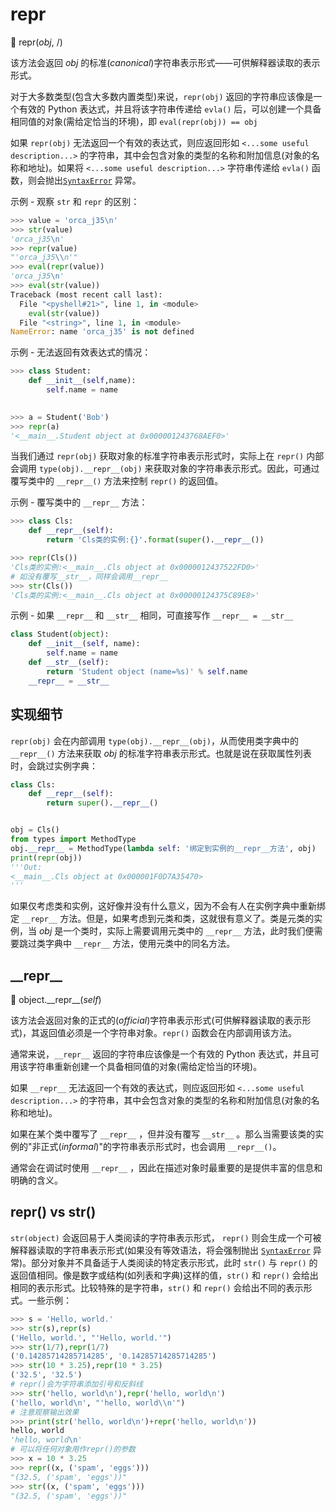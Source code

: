 # repr

🔨 repr(*obj*, /)

该方法会返回 *obj* 的标准(*canonical*)字符串表示形式——可供解释器读取的表示形式。

对于大多数类型(包含大多数内置类型)来说，`repr(obj)`  返回的字符串应该像是一个有效的 Python 表达式，并且将该字符串传递给 `evla()` 后，可以创建一个具备相同值的对象(需给定恰当的环境)，即 `eval(repr(obj)) == obj`

如果 `repr(obj)` 无法返回一个有效的表达式，则应返回形如 `<...some useful description...>` 的字符串，其中会包含对象的类型的名称和附加信息(对象的名称和地址)。如果将 `<...some useful description...>` 字符串传递给 `evla()` 函数，则会抛出[`SyntaxError`](https://docs.python.org/3.7/library/exceptions.html#SyntaxError) 异常。

示例 - 观察 `str` 和 `repr` 的区别：

```python
>>> value = 'orca_j35\n'
>>> str(value)
'orca_j35\n'
>>> repr(value)
"'orca_j35\\n'"
>>> eval(repr(value))
'orca_j35\n'
>>> eval(str(value))
Traceback (most recent call last):
  File "<pyshell#21>", line 1, in <module>
    eval(str(value))
  File "<string>", line 1, in <module>
NameError: name 'orca_j35' is not defined
```

示例 - 无法返回有效表达式的情况：

```python
>>> class Student:
    def __init__(self,name):
        self.name = name

        
>>> a = Student('Bob')
>>> repr(a)
'<__main__.Student object at 0x000001243768AEF0>'
```

当我们通过 `repr(obj)` 获取对象的标准字符串表示形式时，实际上在 `repr()` 内部会调用 `type(obj).__repr__(obj)` 来获取对象的字符串表示形式。因此，可通过覆写类中的 `__repr__()` 方法来控制 `repr()` 的返回值。

示例 - 覆写类中的 `__repr__` 方法：

```python
>>> class Cls:
    def __repr__(self):
        return 'Cls类的实例:{}'.format(super().__repr__())

>>> repr(Cls())
'Cls类的实例:<__main__.Cls object at 0x0000012437522FD0>'
# 如没有覆写__str__，同样会调用__repr__
>>> str(Cls())
'Cls类的实例:<__main__.Cls object at 0x00000124375C89E8>'
```

示例 - 如果 `__repr__` 和 `__str__` 相同，可直接写作 `__repr__ = __str__`

```python
class Student(object):
    def __init__(self, name):
        self.name = name
    def __str__(self):
        return 'Student object (name=%s)' % self.name
    __repr__ = __str__
```

## 实现细节

`repr(obj)` 会在内部调用 `type(obj).__repr__(obj)`，从而使用类字典中的 `__repr__()` 方法来获取 *obj* 的标准字符串表示形式。也就是说在获取属性列表时，会跳过实例字典：

```python
class Cls:
    def __repr__(self):
        return super().__repr__()


obj = Cls()
from types import MethodType
obj.__repr__ = MethodType(lambda self: '绑定到实例的__repr__方法', obj)
print(repr(obj))
'''Out:
<__main__.Cls object at 0x000001F0D7A35470>
'''
```

如果仅考虑类和实例，这好像并没有什么意义，因为不会有人在实例字典中重新绑定 `__repr__` 方法。但是，如果考虑到元类和类，这就很有意义了。类是元类的实例，当 *obj* 是一个类时，实际上需要调用元类中的 `__repr__` 方法，此时我们便需要跳过类字典中 `__repr__` 方法，使用元类中的同名方法。

## \_\_repr\_\_

🔨 object.\_\_repr\_\_(*self*)

该方法会返回对象的正式的(*official*)字符串表示形式(可供解释器读取的表示形式)，其返回值必须是一个字符串对象。`repr()` 函数会在内部调用该方法。

通常来说，`__repr__` 返回的字符串应该像是一个有效的 Python 表达式，并且可用该字符串重新创建一个具备相同值的对象(需给定恰当的环境)。

如果 `__repr__` 无法返回一个有效的表达式，则应返回形如 `<...some useful description...>` 的字符串，其中会包含对象的类型的名称和附加信息(对象的名称和地址)。

如果在某个类中覆写了 `__repr__` ，但并没有覆写 `__str__` 。那么当需要该类的实例的"非正式(*informal*)"的字符串表示形式时，也会调用 `__repr__()`。

通常会在调试时使用 `__repr__` ，因此在描述对象时最重要的是提供丰富的信息和明确的含义。

## repr() vs str()

`str(object)` 会返回易于人类阅读的字符串表示形式， `repr()` 则会生成一个可被解释器读取的字符串表示形式(如果没有等效语法，将会强制抛出 [`SyntaxError`](https://docs.python.org/3/library/exceptions.html#SyntaxError) 异常)。部分对象并不具备适于人类阅读的特定表示形式，此时 `str()` 与 `repr()` 的返回值相同。像是数字或结构(如列表和字典)这样的值，`str()` 和 `repr()` 会给出相同的表示形式。比较特殊的是字符串，`str()` 和 `repr()` 会给出不同的表示形式。一些示例：

```python
>>> s = 'Hello, world.'
>>> str(s),repr(s)
('Hello, world.', "'Hello, world.'")
>>> str(1/7),repr(1/7)
('0.14285714285714285', '0.14285714285714285')
>>> str(10 * 3.25),repr(10 * 3.25)
('32.5', '32.5')
# repr()会为字符串添加引号和反斜线
>>> str('hello, world\n'),repr('hello, world\n')
('hello, world\n', "'hello, world\\n'")
# 注意观察输出效果
>>> print(str('hello, world\n')+repr('hello, world\n'))
hello, world
'hello, world\n'
# 可以将任何对象用作repr()的参数
>>> x = 10 * 3.25
>>> repr((x, ('spam', 'eggs')))
"(32.5, ('spam', 'eggs'))"
>>> str((x, ('spam', 'eggs')))
"(32.5, ('spam', 'eggs'))"
```



